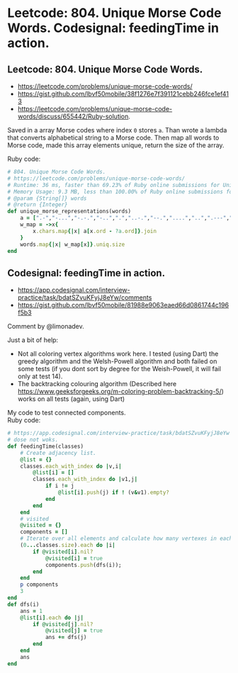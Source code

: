 # Leetcode: 804. Unique Morse Code Words. Codesignal: feedingTime in action.


## Leetcode: 804. Unique Morse Code Words.

- https://leetcode.com/problems/unique-morse-code-words/
- https://gist.github.com/lbvf50mobile/38f1276e7f391121cebb246fce1ef413
- https://leetcode.com/problems/unique-morse-code-words/discuss/655442/Ruby-solution.

Saved in a array Morse codes where index `0` stores `a`. Than wrote a lambda that converts alphabetical string to a Morse code. Then map all words to Morse code, made this array elements unique, return the size of the array. 

Ruby code:
```Ruby
# 804. Unique Morse Code Words.
# https://leetcode.com/problems/unique-morse-code-words/
# Runtime: 36 ms, faster than 69.23% of Ruby online submissions for Unique Morse Code Words.
# Memory Usage: 9.3 MB, less than 100.00% of Ruby online submissions for Unique Morse Code Words.
# @param {String[]} words
# @return {Integer}
def unique_morse_representations(words)
    a = [".-","-...","-.-.","-..",".","..-.","--.","....","..",".---","-.-",".-..","--","-.","---",".--.","--.-",".-.","...","-","..-","...-",".--","-..-","-.--","--.."]
    w_map = ->x{
        x.chars.map{|x| a[x.ord - ?a.ord]}.join
    }
    words.map{|x| w_map[x]}.uniq.size
end
```

## Codesignal: feedingTime in action.

- https://app.codesignal.com/interview-practice/task/bdatSZvuKFyjJ8eYw/comments
- https://gist.github.com/lbvf50mobile/81988e9063eaed66d0861744c196f5b3

Comment by @limonadev.

Just a bit of help:   

- Not all coloring vertex algorithms work here. I tested (using Dart) the greedy algorithm and the Welsh-Powell algorithm and both failed on some tests (if you dont sort by degree for the Weish-Powell, it will fail only at test 14).
- The backtracking colouring algorithm (Described here https://www.geeksforgeeks.org/m-coloring-problem-backtracking-5/) works on all tests (again, using Dart)

My code to test connected components.  
Ruby code:  
```Ruby
# https://app.codesignal.com/interview-practice/task/bdatSZvuKFyjJ8eYw
# dose not woks.
def feedingTime(classes)
    # Create adjacency list.
    @list = {}
    classes.each_with_index do |v,i|
        @list[i] = []
        classes.each_with_index do |v1,j|
            if i != j
                @list[i].push(j) if ! (v&v1).empty?
            end
        end
    end
    # visited
    @visited = {}
    components = []
    # Iterate over all elements and calculate how many vertexes in each
    (0...classes.size).each do |i|
        if @visited[i].nil?
            @visited[i] = true
            components.push(dfs(i));
        end
    end
    p components
    3
end
def dfs(i)
    ans = 1
    @list[i].each do |j|
        if @visited[j].nil?
            @visited[j] = true
            ans += dfs(j)
        end
    end
    ans
end
```